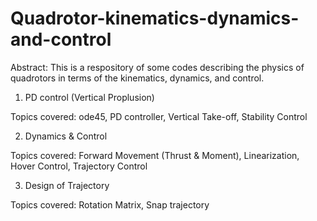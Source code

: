 # Quadrotor-kinematics-dynamics-and-control

Abstract: This is a respository of some codes describing the physics of quadrotors in terms of the kinematics, dynamics, and control.


1. PD control (Vertical Proplusion)

Topics covered: ode45, PD controller, Vertical Take-off, Stability Control


2. Dynamics & Control

Topics covered: Forward Movement (Thrust & Moment), Linearization, Hover Control, Trajectory Control


3. Design of Trajectory

Topics covered: Rotation Matrix, Snap trajectory
